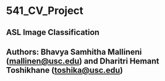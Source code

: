 # 541_CV_Project

## ASL Image Classification

## Authors: Bhavya Samhitha Mallineni (mallinen@usc.edu) and Dharitri Hemant Toshikhane (toshika@usc.edu)




